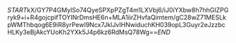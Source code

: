 $START$kX/GY7P4GMylSo74QyeSPXpPZgT4m1LXVbj6/iJ0iYXbw8h7hhGIZPGryk9+i+R4gojcpifTOYINrDmsHE6n+MLA1iirZHvfaQimtem/gC28wZ71MESLkpWMThbqog6E9iR8yrPewI9Ncx7JklJvIHNwiduchKH039opL3Guyr2eJzzbcHLKy3eBjAkcYUoKh2YXk5J4p6kz6RdMsQ78Wg==$END$